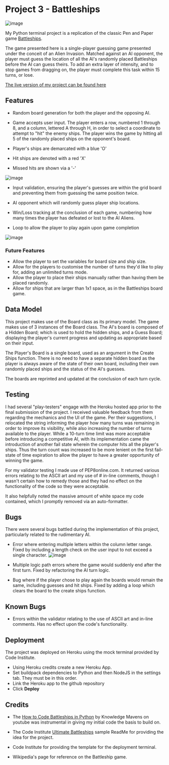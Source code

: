 # Project 3 - Battleships 

![image](https://github.com/BrandonPCollins/Project-3/assets/131177569/49b95c33-2d48-47a6-bc50-2895e4d2900a)

My Python terminal project is a replication of the classic Pen and Paper game [Battleships](https://en.wikipedia.org/wiki/Battleship_(game)).

The game presented here is a single-player guessing game presented under the conceit of an Alien Invasion. Matched against an AI opponent, the player must guess the location of all the AI's randomly placed Battleships before the AI can guess theirs. To add an extra layer of intensity, and to stop games from dragging on, the player must complete this task within 15 turns, or lose. 

[The live version of my project can be found here](https://project-3-3f38e4872683.herokuapp.com/)

## Features

* Random board generation for both the player and the opposing AI. 

* Game accepts user input. The player enters a row, numbered 1 through 8, and a column, lettered A through H, in order to select a coordinate to attempt to "hit" the enemy ships. The player wins the game by hitting all 5 of the randomly placed ships on the opponent's board.

* Player's ships are demarcated with a blue 'O'

* Hit ships are denoted with a red 'X'

* Missed hits are shown via a '-'

![image](https://github.com/BrandonPCollins/Project-3/assets/131177569/fa41ec78-7104-4ca9-8b1d-a0492ddf54c2)

* Input validation, ensuring the player's guesses are within the grid board and preventing them from guessing the same position twice.

* AI opponent which will randomly guess player ship locations. 

* Win/Loss tracking at the conclusion of each game, numbering how many times the player has defeated or lost to the AI Aliens.

* Loop to allow the player to play again upon game completion

![image](https://github.com/BrandonPCollins/Project-3/assets/131177569/5a19d006-cc0d-4008-afb3-eed18f7a8b49)

### Future Features 

* Allow the player to set the variables for board size and ship size.
* Allow for the players to customise the number of turns they'd like to play for, adding an unlimited turns mode.
* Allow the player to place their ships manually rather than having them be placed randomly.
* Allow for ships that are larger than 1x1 space, as in the Battleships board game.

## Data Model

This project makes use of the Board class as its primary model. The game makes use of 3 instances of the Board class. The AI's board is composed of a Hidden Board; which is used to hold the hidden ships, and a Guess Board; displaying the player's current progress and updating as appropriate based on their input.

The Player's Board is a single board, used as an argument in the Create Ships function. There is no need to have a separate hidden board as the player is always aware of the state of their own board, including their own randomly placed ships and the status of the AI's guesses.

The boards are reprinted and updated at the conclusion of each turn cycle.

## Testing

I had several "play-testers" engage with the Heroku hosted app prior to the final submission of the project. I received valuable feedback from them regarding the mechanics and the UI of the game. Per their suggestions, I relocated the string informing the player how many turns was remaining in order to improve its visibility, while also increasing the number of turns available to the player. While a 10-turn time limit was more acceptable before introducing a competitive AI, with its implementation came the introduction of another fail state wherein the computer hits all the player's ships. Thus the turn count was increased to be more lenient on the first fail-state of time expiration to allow the player to have a greater opportunity of winning the game. 

For my validator testing I made use of PEP8online.com. It returned various errors relating to the ASCII art and my use of # in-line comments, though I wasn't certain how to remedy those and they had no effect on the functionality of the code so they were acceptable. 

It also helpfully noted the massive amount of white space my code contained, which I promptly removed via an auto-formatter. 

## Bugs

There were several bugs battled during the implementation of this project, particularly related to the rudimentary AI.

* Error where entering multiple letters within the column letter range. Fixed by including a length check on the user input to not exceed a single character.
![image](https://github.com/BrandonPCollins/Project-3/assets/131177569/8b52da87-6039-4c9c-97bf-0b6bffae9b49)

* Multiple logic path errors where the game would suddenly end after the first turn. Fixed by refactoring the AI turn logic.

* Bug where if the player chose to play again the boards would remain the same, including guesses and hit ships. Fixed by adding a loop which clears the board to the create ships function.
## Known Bugs

* Errors within the validator relating to the use of ASCII art and in-line comments. Has no effect upon the code's functionality.

## Deployment

The project was deployed on Heroku using the mock terminal provided by Code Institute.

* Using Heroku credits create a new Heroku App.
* Set buildpack dependencies to Python and then NodeJS in the settings tab. They must be in this order.
* Link the Heroku app to the github repository
* Click **Deploy**

## Credits 

* The [How to Code Battleships in Python](https://www.youtube.com/watch?v=tF1WRCrd_HQ) by Knowledge Mavens on youtube was instrumental in giving my initial code the basis to build on. 

* The Code Institute [Ultimate Battleships](https://learn.codeinstitute.net/courses/course-v1:CodeInstitute+PE_PAGPPF+2021_Q2/courseware/b3378fc1159e43e3b70916fdefdfae51/605f34e006594dc4ae19f5e60ec75e2e/) sample ReadMe for providing the idea for the project.

* Code Institute for providing the template for the deployment terminal.

* Wikipedia's page for reference on the Battleship game.
